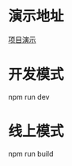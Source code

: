 # 演示地址
[项目演示](https://sunbridger.github.io/gitbook/index.html#/index)
# 开发模式
npm run dev

# 线上模式
npm run build
